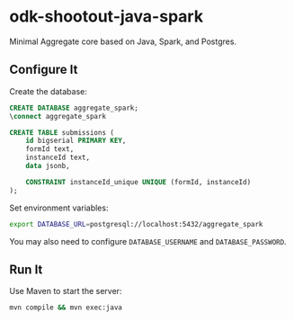 odk-shootout-java-spark
=======================

Minimal Aggregate core based on Java, Spark, and Postgres.

Configure It
------------

Create the database:

```sql
CREATE DATABASE aggregate_spark;
\connect aggregate_spark

CREATE TABLE submissions (
    id bigserial PRIMARY KEY,
    formId text,
    instanceId text,
    data jsonb,

    CONSTRAINT instanceId_unique UNIQUE (formId, instanceId)
);
```

Set environment variables:

```bash
export DATABASE_URL=postgresql://localhost:5432/aggregate_spark
```

You may also need to configure `DATABASE_USERNAME` and `DATABASE_PASSWORD`.

Run It
------

Use Maven to start the server:

```bash
mvn compile && mvn exec:java
```
